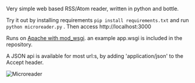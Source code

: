 Very simple web based RSS/Atom reader, written in python and bottle. 

Try it out by installing requirements `pip install requirements.txt` and 
run `python microreader.py` . Then access http://localhost:3000

Runs on [Apache with mod_wsgi](http://bottlepy.org/docs/dev/deployment.html#apache-mod-wsgi).
an example app.wsgi is included in the repository.

A JSON api is available for most url:s, by adding 'application/json' 
to the Accept header.

![Microreader](http://morganbengtsson.github.io/images/microreader.png "Microreader")
